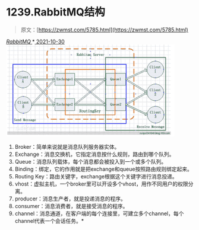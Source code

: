 <!--yml
category: 未分类
date: 0001-01-01 00:00:00
-->

# 1239.RabbitMQ结构

> 原文：[https://zwmst.com/5785.html](https://zwmst.com/5785.html)

   [ *RabbitMQ* ](https://zwmst.com/rabbitmq)*[ <time datetime="2021-10-31T06:21:15+08:00"> 2021-10-30 </time> ](https://zwmst.com/5785.html)  ![](img/a7fd3508147822c8cf3a89d403d601d7.png)

1.  Broker：简单来说就是消息队列服务器实体。
2.  Exchange：消息交换机，它指定消息按什么规则，路由到哪个队列。
3.  Queue：消息队列载体，每个消息都会被投⼊到⼀个或多个队列。
4.  Binding：绑定，它的作⽤就是把exchange和queue按照路由规则绑定起来。
5.  Routing Key：路由关键字，exchange根据这个关键字进⾏消息投递。
6.  vhost：虚拟主机，⼀个broker⾥可以开设多个vhost，⽤作不同⽤户的权限分离。
7.  producer：消息⽣产者，就是投递消息的程序。
8.  consumer：消息消费者，就是接受消息的程序。
9.  channel：消息通道，在客户端的每个连接⾥，可建⽴多个channel，每个channel代表⼀个会话任务。*